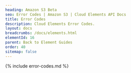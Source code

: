 ```yaml
---
heading: Amazon S3 Beta
seo: Error Codes | Amazon S3 | Cloud Elements API Docs
title: Error Codes
description: Cloud Elements Error Codes.
layout: docs
breadcrumbs: /docs/elements.html
elementId: 16
parent: Back to Element Guides
order: 40
sitemap: false
---
```


{% include error-codes.md %}
